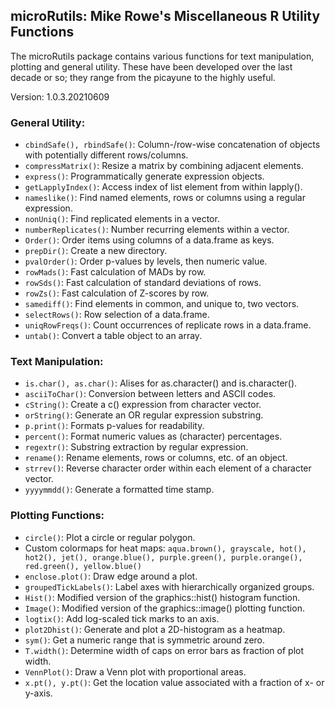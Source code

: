 ## microRutils: Mike Rowe's Miscellaneous R Utility Functions

The microRutils package contains various functions for text manipulation,
plotting and general utility. These have been developed over the last decade or so; they range from the picayune to the highly useful.

Version: 1.0.3.20210609
### General Utility:

* `cbindSafe(), rbindSafe()`: Column-/row-wise concatenation of objects with potentially different rows/columns.
* `compressMatrix()`: Resize a matrix by combining adjacent elements.
* `express()`: Programmatically generate expression objects.
* `getLapplyIndex()`: Access index of list element from within lapply().
* `nameslike()`: Find named elements, rows or columns using a regular expression.
* `nonUniq()`: Find replicated elements in a vector.
* `numberReplicates()`: Number recurring elements within a vector.
* `Order()`: Order items using columns of a data.frame as keys.
* `prepDir()`: Create a new directory.
* `pvalOrder()`: Order p-values by levels, then numeric value.
* `rowMads()`: Fast calculation of MADs by row.
* `rowSds()`: Fast calculation of standard deviations of rows.
* `rowZs()`: Fast calculation of Z-scores by row.
* `samediff()`: Find elements in common, and unique to, two vectors.
* `selectRows()`: Row selection of a data.frame.
* `uniqRowFreqs()`: Count occurrences of replicate rows in a data.frame.
* `untab()`: Convert a table object to an array.

### Text Manipulation:

* `is.char(), as.char()`: Alises for as.character() and is.character().
* `asciiToChar()`: Conversion between letters and ASCII codes.
* `cString()`: Create a c() expression from character vector.
* `orString()`: Generate an OR regular expression substring.
* `p.print()`: Formats p-values for readability.
* `percent()`: Format numeric values as (character) percentages.
* `regextr()`: Substring extraction by regular expression.
* `rename()`: Rename elements, rows or columns, etc. of an object.
* `strrev()`: Reverse character order within each element of a character vector.
* `yyyymmdd()`: Generate a formatted time stamp.

### Plotting Functions:

* `circle()`: Plot a circle or regular polygon.
* Custom colormaps for heat maps: `aqua.brown(), grayscale, hot(), hot2(), jet(), orange.blue(),
purple.green(), purple.orange(), red.green(), yellow.blue()`
* `enclose.plot()`: Draw edge around a plot.
* `groupedTickLabels()`: Label axes with hierarchically organized groups.
* `Hist()`: Modified version of the graphics::hist() histogram function.
* `Image()`: Modified version of the graphics::image() plotting function.
* `logtix()`: Add log-scaled tick marks to an axis.
* `plot2Dhist()`: Generate and plot a 2D-histogram as a heatmap.
* `sym()`: Get a numeric range that is symmetric around zero.
* `T.width()`: Determine width of caps on error bars as fraction of plot width.
* `VennPlot()`: Draw a Venn plot with proportional areas.
* `x.pt(), y.pt()`: Get the location value associated with a fraction of x- or y-axis.

